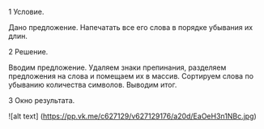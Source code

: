 1 Условие.

Дано предложение. Напечатать все его слова в порядке убывания их длин.

2 Решение.

Вводим предложение. Удаляем знаки препинания, разделяем предложения на слова и помещаем их в массив.
Сортируем слова по убыванию количества символов. Выводим итог.

3 Окно результата.

![alt text] (https://pp.vk.me/c627129/v627129176/a20d/EaOeH3n1NBc.jpg)
